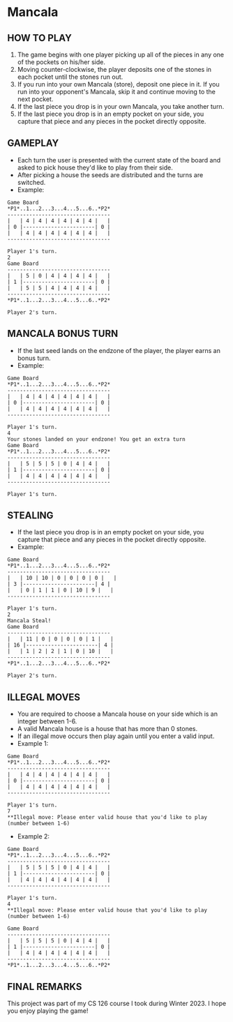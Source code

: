 # Mancala

## HOW TO PLAY
1. The game begins with one player picking up all of the pieces in any one of the pockets on his/her side.
2. Moving counter-clockwise, the player deposits one of the stones in each pocket until the stones run out.
3. If you run into your own Mancala (store), deposit one piece in it. If you run into your opponent's Mancala, skip it and
 continue moving to the next pocket.
4. If the last piece you drop is in your own Mancala, you take another turn.
5. If the last piece you drop is in an empty pocket on your side, you capture that piece and any pieces in the pocket directly
opposite.

## GAMEPLAY
- Each turn the user is presented with the current state of the board and asked to pick house they'd like to play from their side. 
- After picking a house the seeds are distributed and the turns are switched.
- Example:
``` 
Game Board 
*P1*..1...2...3...4...5...6..*P2*
---------------------------------
|   | 4 | 4 | 4 | 4 | 4 | 4 |   |
| 0 |-----------------------| 0 | 
|   | 4 | 4 | 4 | 4 | 4 | 4 |   |
---------------------------------

Player 1's turn.
2
Game Board 
---------------------------------
|   | 5 | 0 | 4 | 4 | 4 | 4 |   |
| 1 |-----------------------| 0 | 
|   | 5 | 5 | 4 | 4 | 4 | 4 |   |
---------------------------------
*P1*..1...2...3...4...5...6..*P2*

Player 2's turn. 
```

## MANCALA BONUS TURN
- If the last seed lands on the endzone of the player, the player earns an bonus turn.
- Example:
```
Game Board 
*P1*..1...2...3...4...5...6..*P2*
---------------------------------
|   | 4 | 4 | 4 | 4 | 4 | 4 |   |
| 0 |-----------------------| 0 | 
|   | 4 | 4 | 4 | 4 | 4 | 4 |   |
---------------------------------

Player 1's turn.
4
Your stones landed on your endzone! You get an extra turn
Game Board 
*P1*..1...2...3...4...5...6..*P2*
---------------------------------
|   | 5 | 5 | 5 | 0 | 4 | 4 |   |
| 1 |-----------------------| 0 | 
|   | 4 | 4 | 4 | 4 | 4 | 4 |   |
---------------------------------

Player 1's turn.
```

## STEALING 
- If the last piece you drop is in an empty pocket on your side, you capture that piece and any pieces in the pocket directly
opposite.
- Example:
```
Game Board 
*P1*..1...2...3...4...5...6..*P2*
---------------------------------
|   | 10 | 10 | 0 | 0 | 0 | 0 |   |
| 3 |-----------------------| 4 | 
|   | 0 | 1 | 1 | 0 | 10 | 9 |   |
---------------------------------

Player 1's turn.
2
Mancala Steal!
Game Board 
---------------------------------
|   | 11 | 0 | 0 | 0 | 0 | 1 |   |
| 16 |-----------------------| 4 | 
|   | 1 | 2 | 2 | 1 | 0 | 10 |   |
---------------------------------
*P1*..1...2...3...4...5...6..*P2*

Player 2's turn.
```

## ILLEGAL MOVES
- You are required to choose a Mancala house on your side which is an integer between 1-6.
- A valid Mancala house is a house that has more than 0 stones.
- If an illegal move occurs then play again until you enter a valid input.
- Example 1:
```
Game Board 
*P1*..1...2...3...4...5...6..*P2*
---------------------------------
|   | 4 | 4 | 4 | 4 | 4 | 4 |   |
| 0 |-----------------------| 0 | 
|   | 4 | 4 | 4 | 4 | 4 | 4 |   |
---------------------------------

Player 1's turn.
7
**Illegal move: Please enter valid house that you'd like to play (number between 1-6)
```
- Example 2:
```
Game Board 
*P1*..1...2...3...4...5...6..*P2*
---------------------------------
|   | 5 | 5 | 5 | 0 | 4 | 4 |   |
| 1 |-----------------------| 0 | 
|   | 4 | 4 | 4 | 4 | 4 | 4 |   |
---------------------------------

Player 1's turn.
4
**Illegal move: Please enter valid house that you'd like to play (number between 1-6)

Game Board 
---------------------------------
|   | 5 | 5 | 5 | 0 | 4 | 4 |   |
| 1 |-----------------------| 0 | 
|   | 4 | 4 | 4 | 4 | 4 | 4 |   |
---------------------------------
*P1*..1...2...3...4...5...6..*P2*

``` 
## FINAL REMARKS
This project was part of my CS 126 course I took during Winter 2023. I hope you enjoy playing the game!
